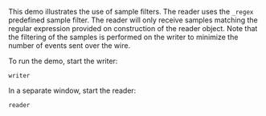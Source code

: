 This demo illustrates the use of sample filters. The reader uses the `_regex` predefined sample filter. The reader will
only receive samples matching the regular expression provided on construction of the reader object. Note that the
filtering of the samples is performed on the writer to minimize the number of events sent over the wire.

To run the demo, start the writer:

```shell
writer
```

In a separate window, start the reader:

```shell
reader
```
